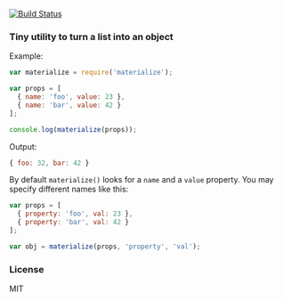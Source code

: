 [![Build Status](https://travis-ci.org/fgnass/materialize.svg?branch=master)](https://travis-ci.org/fgnass/materialize)

### Tiny utility to turn a list into an object

Example:

```js
var materialize = require('materialize');

var props = [
  { name: 'foo', value: 23 },
  { name: 'bar', value: 42 }
];

console.log(materialize(props));
```

Output:

```js
{ foo: 32, bar: 42 }

```

By default `materialize()` looks for a `name` and a `value` property. You may
specify different names like this:

```js
var props = [
  { property: 'foo', val: 23 },
  { property: 'bar', val: 42 }
];

var obj = materialize(props, 'property', 'val');
```

### License

MIT
